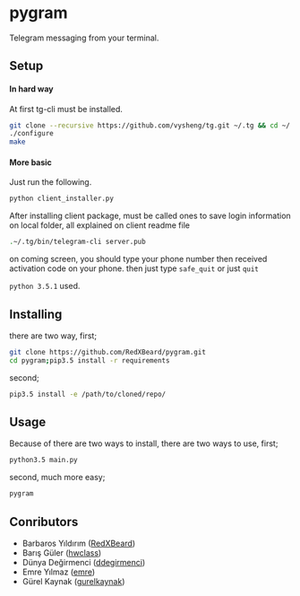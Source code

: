 # pygram
Telegram messaging from your terminal.

## Setup
#### In hard way
At first tg-cli must be installed.
```bash
git clone --recursive https://github.com/vysheng/tg.git ~/.tg && cd ~/.tg
./configure
make
```
#### More basic
Just run the following.
```bash
python client_installer.py
```

After installing client package, must be called ones to save login information on local folder, all explained on client readme file
```bash
.~/.tg/bin/telegram-cli server.pub
```
on coming screen, you should type your phone number then received activation code on your phone. then just type <code>safe_quit</code> or just <code>quit</code>

<code>python 3.5.1</code> used.

## Installing
there are two way, first;
```bash
git clone https://github.com/RedXBeard/pygram.git
cd pygram;pip3.5 install -r requirements
```
second;
```bash
pip3.5 install -e /path/to/cloned/repo/
```

## Usage
Because of there are two ways to install, there are two ways to use, first;
```bash
python3.5 main.py
```
second, much more easy;
```bash
pygram
```

## Conributors
- Barbaros Yıldırım ([RedXBeard](https://github.com/RedXBeard))
- Barış Güler ([hwclass](https://github.com/hwclass))
- Dünya Değirmenci ([ddegirmenci](https://github.com/ddegirmenci))
- Emre Yılmaz ([emre](https://github.com/emre))
- Gürel Kaynak ([gurelkaynak](https://github.com/gurelkaynak))
